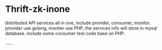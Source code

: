 
Thrift-zk-inone
=======
distributed API services all in one, include provider, consumer, monitor.
provider use golang, moniter use PHP, the services info will store in mysql database.
include some consumer test code base on PHP.

......













